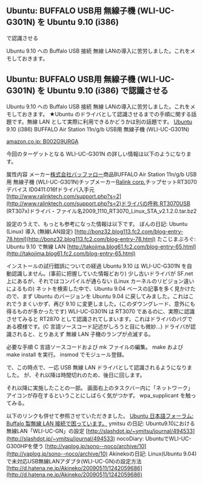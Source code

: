 ## Ubuntu: BUFFALO USB用 無線子機 (WLI-UC-G301N) を Ubuntu 9.10 (i386)
で認識させる

Ubuntu 9.10 への Buffalo  USB 接続 無線 LANの導入に苦労しました。これをメモしておきます。






## Ubuntu: BUFFALO USB用 無線子機 (WLI-UC-G301N) を Ubuntu 9.10 (i386) で認識させる


Ubuntu 9.10 への Buffalo  USB 接続 無線 LANの導入に苦労しました。これをメモしておきます。
★Ubuntu のドライバとして認識させるまでの手順に関する話題です。無線 LAN として実際に利用できるかどうかは別の話題です。
[Ubuntu](http://www.igapyon.jp/igapyon/diary/keyword/ubuntu.html) 9.10 (i386)
  BUFFALO Air Station 11n/g/b USB用 無線子機 (WLI-UC-G301N)
  


[amazon.co.jp: B002G9URGA](http://www.amazon.co.jp/exec/obidos/ASIN/B002G9URGA/igapyondiary-22)


今回のターゲットとなる WLI-UC-G301N の詳しい情報は以下のようになります。

属性内容 メーカー[株式会社バッファロー](http://buffalo.jp/)商品BUFFALO Air Station 11n/g/b USB用 無線子機 (WLI-UC-G301N)チップメーカー[Ralink corp.](http://www.ralinktech.com/)チップセットRT3070デバイス ID0411:016fドライバ入手元[http://www.ralinktech.com/support.php?s=2](http://www.ralinktech.com/support.php?s=2)ドライバの呼称 RT3070USB (RT307x)ドライバ・ファイル名2009_1110_RT3070_Linux_STA_v2.1.2.0.tar.bz2


設定のうえで、もっとも参考になった情報は以下です。
ぼんの日記: Ubuntu (Linux) 導入 (無線LAN設定)
  [http://bonz32.blog113.fc2.com/blog-entry-78.html](http://bonz32.blog113.fc2.com/blog-entry-78.html)
  たこじまぶろぐ: Ubuntu 9.10 で無線 LAN
  [http://takojima.blog61.fc2.com/blog-entry-65.html](http://takojima.blog61.fc2.com/blog-entry-65.html)


インストールの試行錯誤についての経過
Ubuntu 9.10 は WLI-UC-G301N を自動認識しません。(事前に把握していた情報どおり)
  少し古いドライバが SF.net 上にあるが、それではコンパイルが通らない (Linux カーネルのリビジョン違いによるもの)
  ネットを検索した中で、Ubuntu 9.04 ベースの記事を多く見かけたので、まず Ubuntu のバージョンを Ubuntu 9.04 に戻してみました。これはこれでうまくいかず、再び
  9.10 に変更しました。(このダウングレード、意外にも得るものが多かったです)
  WLI-UC-G301N は RT3070 であるのに、実際に認識させてみると RT2870 として認識されてしまいます。これはドライバのバグである模様です。(C
  言語ソースコード記述がしろうと目にも微妙…)
  ドライバが認識されると、とりあえず 無線 LAN 子機のランプが点滅する。


必要な手順
C 言語ソースコードおよび mk ファイルの編集。
  make および make install を実行。
  insmod でモジュール登録。


で、この時点で、一応 USB 無線 LAN ドライバとして認識されるようになりました。
が、それ以降は時間切れのため、後日に回します。

それ以降に実施したことの一部。
画面右上のタスクバー内に「ネットワーク」アイコンが存在するということにしばらく気がつかず。
  wpa_supplicant を触ってみる。

  
以下のリンクも併せて参照させていただきました。
[Ubuntu 日本語フォーラム: Buffalo 製無線 LAN 接続で困っています。](https://forums.ubuntulinux.jp/viewtopic.php?id=6825)
  ymitsu の日記: Ubuntu9.10における無線LAN「WLI-UC-GN」の設定
  [http://slashdot.jp/~ymitsu/journal/494533](http://slashdot.jp/~ymitsu/journal/494533)
  nocoDiary: UbuntuでWLI-UC-G300HPを使う
  [http://yaplog.jp/sono--noco/archive/10](http://yaplog.jp/sono--noco/archive/10)
  Akinekoの日記: Linux(Ubuntu 9.04)で未対応USB無線LANアダプタ(WLI-UC-GN)の設定方法
  [http://d.hatena.ne.jp/Akineko/20090511/1242059686](http://d.hatena.ne.jp/Akineko/20090511/1242059686)